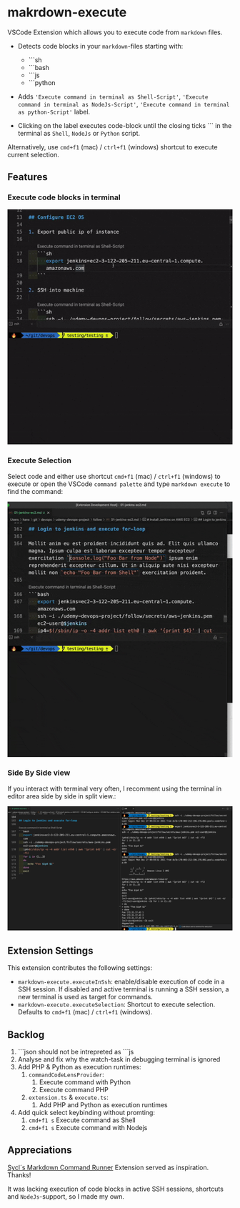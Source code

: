 # makrdown-execute

VSCode Extension which allows you to execute code from `markdown` files.

- Detects code blocks in your `markdown`-files starting with:

  - \`\`\`sh
  - \`\`\`bash
  - \`\`\`js
  - \`\`\`python

- Adds `'Execute command in terminal as Shell-Script'`, `'Execute command in terminal as NodeJs-Script'`, `'Execute command in terminal as python-Script'` label.
- Clicking on the label executes code-block until the closing ticks \`\`\` in the terminal as `Shell`, `NodeJs` or `Python` script.

Alternatively, use `cmd+f1` (mac) / `ctrl+f1` (windows) shortcut to execute current selection.

## Features

### Execute code blocks in terminal

![demo-execute](images/demo-execute.gif)

### Execute Selection

Select code and either use shortcut `cmd+f1` (mac) / `ctrl+f1` (windows) to execute or open the VSCode `command palette` and type `markdown execute` to find the command:

![demo-shortcut](images/demo-shortcut.gif)

### Side By Side view

If you interact with terminal very often, I recomment using the terminal in editor area side by side in split view.:

![side-by-side-view](images/side-by-side.png)

## Extension Settings

This extension contributes the following settings:

- `markdown-execute.executeInSsh`: enable/disable execution of code in a SSH session. If disabled and active terminal is running a SSH session, a new terminal is used as target for commands.
- `markdown-execute.executeSelection`: Shortcut to execute selection. Defaults to `cmd+f1` (mac) / `ctrl+f1` (windows).

## Backlog

1. \```json should not be intrepreted as \```js
2. Analyse and fix why the watch-task in debugging terminal is ignored
3. Add PHP & Python as execution runtimes:
   1. `commandCodeLensProvider`:
      1. Execute command with Python
      2. Execute command PHP
   2. `extension.ts` & `execute.ts`:
      1. Add PHP and Python as execution runtimes
4. Add quick select keybinding without promting:
   1. `cmd+f1 s` Execute command as Shell
   2. `cmd+f1 s` Execute command with Nodejs

## Appreciations

[Sycl´s Markdown Command Runner](https://marketplace.visualstudio.com/items?itemName=Sycl.markdown-command-runner) Extension served as inspiration. Thanks!

It was lacking execution of code blocks in active SSH sessions, shortcuts and `NodeJs`-support, so I made my own.
